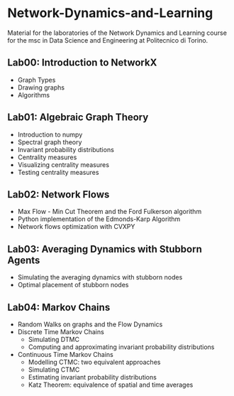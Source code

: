 # Network-Dynamics-and-Learning
Material for the laboratories of the Network Dynamics and Learning course for the msc in Data Science and Engineering at Politecnico di Torino.

## Lab00: Introduction to NetworkX

- Graph Types
- Drawing graphs
- Algorithms

## Lab01: Algebraic Graph Theory

- Introduction to numpy
- Spectral graph theory
- Invariant probability distributions
- Centrality measures
- Visualizing centrality measures
- Testing centrality measures

## Lab02: Network Flows

- Max Flow - Min Cut Theorem and the Ford Fulkerson algorithm
- Python implementation of the Edmonds-Karp Algorithm
- Network flows optimization with CVXPY

## Lab03: Averaging Dynamics with Stubborn Agents

- Simulating the averaging dynamics with stubborn nodes
- Optimal placement of stubborn nodes

## Lab04: Markov Chains

- Random Walks on graphs and the Flow Dynamics
- Discrete Time Markov Chains
  - Simulating DTMC
  - Computing and approximating invariant probability distributions
- Continuous Time Markov Chains
  - Modelling CTMC: two equivalent approaches
  - Simulating CTMC
  - Estimating invariant probability distributions
  - Katz Theorem: equivalence of spatial and time averages
